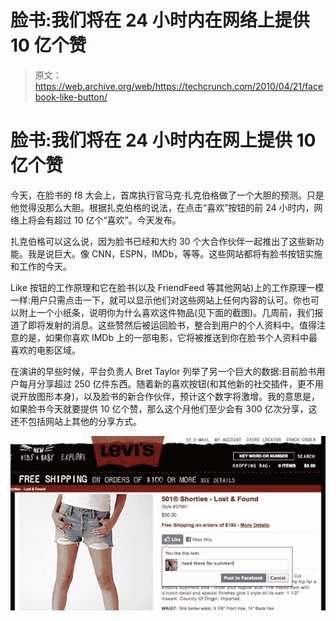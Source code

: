 # 脸书:我们将在 24 小时内在网络上提供 10 亿个赞

> 原文：<https://web.archive.org/web/https://techcrunch.com/2010/04/21/facebook-like-button/>

# 脸书:我们将在 24 小时内在网上提供 10 亿个赞

今天，在脸书的 f8 大会上，首席执行官马克·扎克伯格做了一个大胆的预测。只是他觉得没那么大胆。根据扎克伯格的说法，在点击“喜欢”按钮的前 24 小时内，网络上将会有超过 10 亿个“喜欢”。今天发布。

扎克伯格可以这么说，因为脸书已经和大约 30 个大合作伙伴一起推出了这些新功能。我是说巨大。像 CNN，ESPN，IMDb，等等。这些网站都将有脸书按钮实施和工作的今天。

Like 按钮的工作原理和它在脸书(以及 FriendFeed 等其他网站)上的工作原理一模一样:用户只需点击一下，就可以显示他们对这些网站上任何内容的认可。你也可以附上一个小纸条，说明你为什么喜欢这件物品(见下面的截图)。几周前，我们报道了即将发射的消息。这些赞然后被运回脸书，整合到用户的个人资料中。值得注意的是，如果你喜欢 IMDb 上的一部电影，它将被推送到你在脸书个人资料中最喜欢的电影区域。

在演讲的早些时候，平台负责人 Bret Taylor 列举了另一个巨大的数据:目前脸书用户每月分享超过 250 亿件东西。随着新的喜欢按钮(和其他新的社交插件，更不用说开放图形本身)，以及脸书的新合作伙伴，预计这个数字将激增。我的意思是，如果脸书今天就要提供 10 亿个赞，那么这个月他们至少会有 300 亿次分享，这还不包括网站上其他的分享方式。

![](img/281a8a1b75a8dce88b980ddd8be28ede.png "aaa")